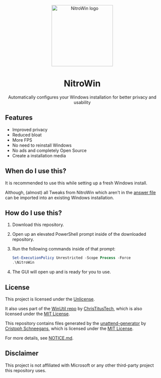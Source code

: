 <div align="center">
   <img src="assets/logo/NitroWin.png" alt="NitroWin logo" width="200">

   <h1>NitroWin</h1>

   <p>Automatically configures your Windows installation for better privacy and usability</p>
</div>

## Features

- Improved privacy
- Reduced bloat
- More FPS
- No need to reinstall Windows
- No ads and completely Open Source
- Create a installation media

## When do I use this?

It is recommended to use this while setting up a fresh Windows install.

Although, (almost) all Tweaks from NitroWin which aren't in the [answer file](assets/autounattend/autounattend.xml) can be imported into an existing Windows installation.

## How do I use this?

1. Download this repository.
2. Open up an elevated PowerShell prompt inside of the downloaded repository.
3. Run the following commands inside of that prompt:

   ```powershell
   Set-ExecutionPolicy Unrestricted -Scope Process -Force
   .\NitroWin
   ```

4. The GUI will open up and is ready for you to use.

## License

This project is licensed under the [Unlicense](LICENSE).

It also uses part of the [WinUtil repo](https://github.com/ChrisTitusTech/winutil) by [ChrisTitusTech](https://github.com/ChrisTitusTech), which is also licensed under the [MIT License](https://github.com/ChrisTitusTech/winutil/blob/main/LICENSE).

This repository contains files generated by the [unattend-generator](https://github.com/cschneegans/unattend-generator) by [Cristoph Schneegans](https://github.com/cschneegans), which is licensed under the [MIT License](https://github.com/cschneegans/unattend-generator/blob/master/LICENSE.txt).

For more details, see [NOTICE.md](NOTICE.md).

## Disclaimer

This project is not affiliated with Microsoft or any other third-party project this repository uses.
